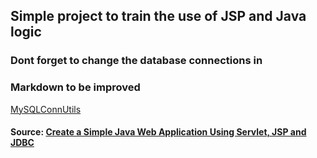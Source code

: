## Simple project to train the use of JSP and Java logic

### Dont forget to change the database connections in 
### Markdown to be improved

[MySQLConnUtils](src/main/java/com/example/firstproject/conn/MySQLConnUtils.java)

#### Source: [Create a Simple Java Web Application Using Servlet, JSP and JDBC ](https://o7planning.org/10285/create-a-simple-java-web-application-using-servlet-jsp-and-jdbc)
